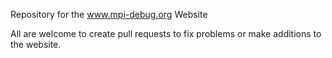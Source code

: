 Repository for the www.mpi-debug.org Website

All are welcome to create pull requests to fix problems or make additions to the website.